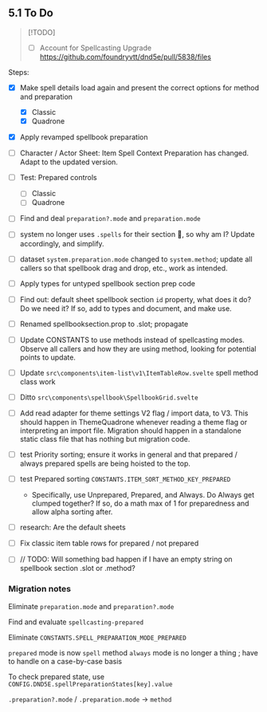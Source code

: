 ## 5.1 To Do

> [!TODO]
> - [ ] Account for Spellcasting Upgrade https://github.com/foundryvtt/dnd5e/pull/5838/files

Steps:
- [x] Make spell details load again and present the correct options for method and preparation
  - [x] Classic
  - [x] Quadrone
- [x] Apply revamped spellbook preparation
- [ ] Character / Actor Sheet: Item Spell Context Preparation has changed. Adapt to the updated version.
- [ ] Test: Prepared controls
  - [ ] Classic
  - [ ] Quadrone
- [ ] Find and deal `preparation?.mode` and `preparation.mode`
- [ ] system no longer uses `.spells` for their section 🙌, so why am I? Update accordingly, and simplify.
- [ ] dataset `system.preparation.mode` changed to `system.method`; update all callers so that spellbook drag and drop, etc., work as intended.
- [ ] Apply types for untyped spellbook section prep code
- [ ] Find out: default sheet spellbook section `id` property, what does it do? Do we need it? If so, add to types and document, and make use.
- [ ] Renamed spellbooksection.prop to .slot; propagate
- [ ] Update CONSTANTS to use methods instead of spellcasting modes. Observe all callers and how they are using method, looking for potential points to update.
- [ ] Update `src\components\item-list\v1\ItemTableRow.svelte` spell method class work
- [ ] Ditto `src\components\spellbook\SpellbookGrid.svelte`
- [ ] Add read adapter for theme settings V2 flag / import data, to V3. This should happen in ThemeQuadrone whenever reading a theme flag or interpreting an import file. Migration should happen in a standalone static class file that has nothing but migration code.
- [ ] test Priority sorting; ensure it works in general and that prepared / always prepared spells are being hoisted to the top.
- [ ] test Prepared sorting `CONSTANTS.ITEM_SORT_METHOD_KEY_PREPARED`
  - Specifically, use Unprepared, Prepared, and Always. Do Always get clumped together? If so, do a math max of 1 for preparedness and allow alpha sorting after.
- [ ] research: Are the default sheets
- [ ] Fix classic item table rows for prepared / not prepared
- [ ] // TODO: Will something bad happen if I have an empty string on spellbook section .slot or .method?


### Migration notes

Eliminate `preparation.mode` and `preparation?.mode`

Find and evaluate `spellcasting-prepared`

Eliminate `CONSTANTS.SPELL_PREPARATION_MODE_PREPARED`

`prepared` mode is now `spell` method
`always` mode is no longer a thing ; have to handle on a case-by-case basis

To check prepared state, use `CONFIG.DND5E.spellPreparationStates[key].value`

`.preparation?.mode` / `.preparation.mode` -> `method`